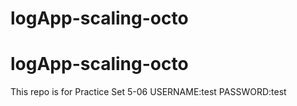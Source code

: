 # logApp-scaling-octo
# logApp-scaling-octo

This repo is for Practice Set 5-06
USERNAME:test
PASSWORD:test